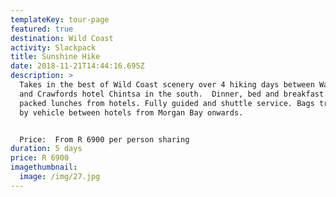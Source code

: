 ```yaml
---
templateKey: tour-page
featured: true
destination: Wild Coast
activity: Slackpack
title: Sunshine Hike
date: 2018-11-21T14:44:16.695Z
description: >
  Takes in the best of Wild Coast scenery over 4 hiking days between Wavecrest
  and Crawfords hotel Chintsa in the south.  Dinner, bed and breakfast with
  packed lunches from hotels. Fully guided and shuttle service. Bags transported
  by vehicle between hotels from Morgan Bay onwards.


  Price:  From R 6900 per person sharing
duration: 5 days
price: R 6900
imagethumbnail:
  image: /img/27.jpg
---
```


